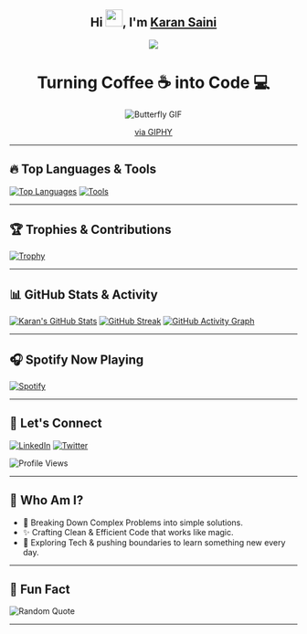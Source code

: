 <h2 align="center">Hi <img src="https://media.giphy.com/media/hvRJCLFzcasrR4ia7z/giphy.gif" width="30px">, I'm <a href="https://github.com/karansquad">Karan Saini</a></h2>

<p align="center">
<img src="https://readme-typing-svg.demolab.com/?lines=Welcome+to+my+GitHub+Profile!;I'm+a+Web+Developer+and+DSA+Enthusiast!;&font=Fira%20Code&center=true&width=440&height=45&color=F7F7F7&vCenter=true&size=22">
</p>

<h1 align="center"><strong>Turning Coffee ☕ into Code 💻</strong></h1>

<div align="center">
    <img src="https://media.giphy.com/media/UBRm7jRMXrpxuKVeqd/giphy.gif" alt="Butterfly GIF" />
</div>

<p align="center">
    <a href="https://giphy.com/gifs/love-90s-butterfly-UBRm7jRMXrpxuKVeqd">via GIPHY</a>
</p>

---

## 🔥 Top Languages & Tools
[![Top Languages](https://github-readme-stats.vercel.app/api/top-langs/?username=karansquad&layout=compact&theme=radical)](https://github.com/karansquad)
[![Tools](https://skillicons.dev/icons?i=python,cpp,html,css,js,react,git,github,aws,figma&theme=light)](https://github.com/karansquad)

---

## 🏆 Trophies & Contributions

[![Trophy](https://github-profile-trophy.vercel.app/?username=karansquad&theme=radical)](https://github.com/karansquad)

---

## 📊 GitHub Stats & Activity

[![Karan's GitHub Stats](https://github-readme-stats.vercel.app/api?username=karansquad&show_icons=true&theme=radical)](https://github.com/karansquad)
[![GitHub Streak](https://streak-stats.demolab.com?user=karansquad&theme=radical)](https://git.io/streak-stats)
[![GitHub Activity Graph](https://github-readme-activity-graph.vercel.app/graph?username=karansquad&theme=github)](https://github.com/karansquad)

---

## 🎧 Spotify Now Playing

[![Spotify](https://novatorem.vercel.app/api/spotify)](https://open.spotify.com/user/karansquad)

---

## 💬 Let's Connect

[![LinkedIn](https://img.shields.io/badge/LinkedIn-0A66C2?style=for-the-badge&logo=linkedin&logoColor=white)](https://www.linkedin.com/in/karan-saini-0a8038248/)
[![Twitter](https://img.shields.io/badge/X-1DA1F2?style=for-the-badge&logo=twitter&logoColor=white)](https://x.com/karansquad2)

![Profile Views](https://komarev.com/ghpvc/?username=karansquad&label=PROFILE+VIEWS&color=blue&style=flat)

---

## 🎯 Who Am I?
- 🧠 Breaking Down Complex Problems into simple solutions.
- ✨ Crafting Clean & Efficient Code that works like magic.
- 🌱 Exploring Tech & pushing boundaries to learn something new every day.

---

## 🎨 Fun Fact
![Random Quote](https://quotes-github-readme.vercel.app/api?type=horizontal)

---
